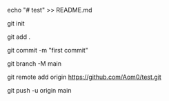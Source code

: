echo "# test" >> README.md

git init

git add .

git commit -m "first commit"

git branch -M main

git remote add origin https://github.com/Aom0/test.git

git push -u origin main